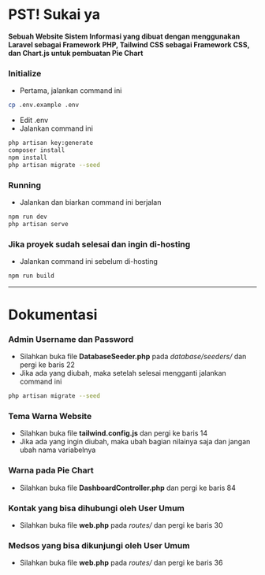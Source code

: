 # PST! Sukai ya

**Sebuah Website Sistem Informasi yang dibuat dengan menggunakan Laravel sebagai Framework PHP, Tailwind CSS sebagai Framework CSS, dan Chart.js untuk pembuatan Pie Chart**

### Initialize
- Pertama, jalankan command ini
```sh
cp .env.example .env
```
- Edit .env
- Jalankan command ini
```sh
php artisan key:generate
composer install
npm install
php artisan migrate --seed
```
### Running
- Jalankan dan biarkan command ini berjalan
```sh
npm run dev
php artisan serve
```
### Jika proyek sudah selesai dan ingin di-hosting
- Jalankan command ini sebelum di-hosting
```sh
npm run build
```

---

# Dokumentasi

### Admin Username dan Password
- Silahkan buka file **DatabaseSeeder.php** pada *database/seeders/* dan pergi ke baris 22
- Jika ada yang diubah, maka setelah selesai mengganti jalankan command ini
```sh
php artisan migrate --seed
```
### Tema Warna Website
- Silahkan buka file **tailwind.config.js** dan pergi ke baris 14
- Jika ada yang ingin diubah, maka ubah bagian nilainya saja dan jangan ubah nama variabelnya
### Warna pada Pie Chart
- Silahkan buka file **DashboardController.php** dan pergi ke baris 84
### Kontak yang bisa dihubungi oleh User Umum
- Silahkan buka file **web.php** pada *routes/* dan pergi ke baris 30
### Medsos yang bisa dikunjungi oleh User Umum
- Silahkan buka file **web.php** pada *routes/* dan pergi ke baris 36